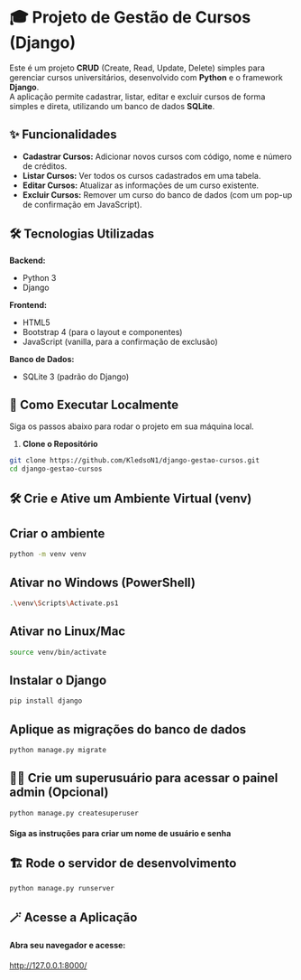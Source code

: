 # 🎓 Projeto de Gestão de Cursos (Django)

Este é um projeto **CRUD** (Create, Read, Update, Delete) simples para gerenciar cursos universitários, desenvolvido com **Python** e o framework **Django**.  
A aplicação permite cadastrar, listar, editar e excluir cursos de forma simples e direta, utilizando um banco de dados **SQLite**.

## ✨ Funcionalidades
- **Cadastrar Cursos:** Adicionar novos cursos com código, nome e número de créditos.  
- **Listar Cursos:** Ver todos os cursos cadastrados em uma tabela.  
- **Editar Cursos:** Atualizar as informações de um curso existente.  
- **Excluir Cursos:** Remover um curso do banco de dados (com um pop-up de confirmação em JavaScript).  

## 🛠️ Tecnologias Utilizadas
**Backend:**  
- Python 3  
- Django  

**Frontend:**  
- HTML5  
- Bootstrap 4 (para o layout e componentes)  
- JavaScript (vanilla, para a confirmação de exclusão)  

**Banco de Dados:**  
- SQLite 3 (padrão do Django)  

## 🚀 Como Executar Localmente
Siga os passos abaixo para rodar o projeto em sua máquina local.

1. **Clone o Repositório**

```bash
git clone https://github.com/KledsoN1/django-gestao-cursos.git
cd django-gestao-cursos
```

## 🛠️ Crie e Ative um Ambiente Virtual (venv)

## Criar o ambiente
```bash
python -m venv venv
```

## Ativar no Windows (PowerShell)
```bash
.\venv\Scripts\Activate.ps1
```

## Ativar no Linux/Mac
```bash
source venv/bin/activate
```

## Instalar o Django
```bash
pip install django
```

## Aplique as migrações do banco de dados
```bash
python manage.py migrate
```

## 🧑‍💻 Crie um superusuário para acessar o painel admin (Opcional)
```bash
python manage.py createsuperuser
```
#### Siga as instruções para criar um nome de usuário e senha


## 🏗️ Rode o servidor de desenvolvimento
```bash
python manage.py runserver
```

## 🪄 Acesse a Aplicação 
#### Abra seu navegador e acesse: 
http://127.0.0.1:8000/
